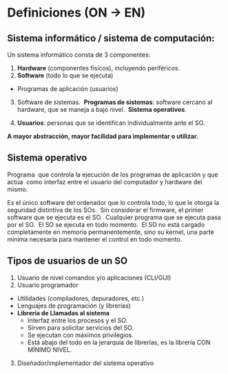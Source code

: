 

# Definiciones (ON → EN)
## Sistema informático / sistema de computación:

Un sistema informático consta de 3 componentes: 

1. **Hardware** (componentes físicos), incluyendo periféricos. 
2. **Software** (todo lo que se ejecuta) 
  * Programas de aplicación (usuarios) 
3. Software de sistemas. 
  **Programas de sistemas**: software cercano al hardware, que se maneja a bajo nivel. 
  **Sistema operativos**. 

4. **Usuarios**: personas que se identifican individualmente ante el SO. 

**A mayor abstracción, mayor facilidad para implementar o utilizar.** 

## Sistema operativo

Programa  que controla la ejecución de los programas de aplicación y que actúa  como interfaz entre el usuario del computador y hardware del mismo. 

Es el único software del ordenador que lo controla todo, lo que le otorga la seguridad distintiva de los SOs. 
Sin considerar el firmware, el primer software que se ejecuta es el SO. 
Cualquier programa que se ejecuta pasa por el SO. 
El SO se ejecuta en todo momento. 
El SO no está cargado completamente en memoria permanentemente, sino su kernel, una parte mínima necesaria para mantener el control en todo momento. 

## Tipos de usuarios de un SO

1. Usuario de nivel comandos y/o aplicaciones (CLI/GUI) 
2. Usuario programador 
  * Utilidades (compiladores, depuradores, etc.) 
  * Lenguajes de programación (y librerías) 
  * **Librería de Llamadas al sistema** 
    * Interfaz entre los procesos y el SO. 
    * Sirven para solicitar servicios del SO. 
    * Se ejecutan con máximos privilegios. 
    * Está abajo del todo en la jerarquía de librerías, es la librería CON MÍNIMO NIVEL. 
3. Diseñador/implementador del sistema operativo

